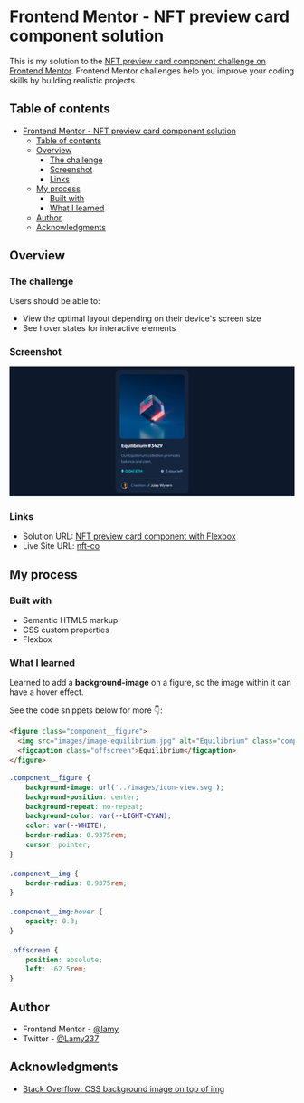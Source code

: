 # Frontend Mentor - NFT preview card component solution

This is my solution to the [NFT preview card component challenge on Frontend Mentor](https://www.frontendmentor.io/challenges/nft-preview-card-component-SbdUL_w0U). Frontend Mentor challenges help you improve your coding skills by building realistic projects. 

## Table of contents

- [Frontend Mentor - NFT preview card component solution](#frontend-mentor---nft-preview-card-component-solution)
  - [Table of contents](#table-of-contents)
  - [Overview](#overview)
    - [The challenge](#the-challenge)
    - [Screenshot](#screenshot)
    - [Links](#links)
  - [My process](#my-process)
    - [Built with](#built-with)
    - [What I learned](#what-i-learned)
  - [Author](#author)
  - [Acknowledgments](#acknowledgments)

## Overview

### The challenge

Users should be able to:

- View the optimal layout depending on their device's screen size
- See hover states for interactive elements

### Screenshot

![solution screenshot](images/solution-screenshot.png)

### Links

- Solution URL: [NFT preview card component with Flexbox](https://www.frontendmentor.io/solutions/nft-preview-card-component-with-flexbox-fkyyJZomSE)
- Live Site URL: [nft-co](https://nft-co.netlify.app/)

## My process

### Built with

- Semantic HTML5 markup
- CSS custom properties
- Flexbox

### What I learned

Learned to add a **background-image** on a figure, so the image within it can have a hover effect.

See the code snippets below for more 👇:

```html
<figure class="component__figure">
  <img src="images/image-equilibrium.jpg" alt="Equilibrium" class="component__img" width="604" height="604">
  <figcaption class="offscreen">Equilibrium</figcaption>
</figure>
```
```css
.component__figure {
    background-image: url('../images/icon-view.svg');
    background-position: center;
    background-repeat: no-repeat;
    background-color: var(--LIGHT-CYAN);
    color: var(--WHITE);
    border-radius: 0.9375rem;
    cursor: pointer;
}

.component__img {
    border-radius: 0.9375rem;
}

.component__img:hover {
    opacity: 0.3;
}

.offscreen {
    position: absolute;
    left: -62.5rem;
}
```

## Author

- Frontend Mentor - [@lamy](https://www.frontendmentor.io/profile/Lamy237)
- Twitter - [@Lamy237](https://www.twitter.com/Lamy237)

## Acknowledgments

- [Stack Overflow: CSS background image on top of img](https://stackoverflow.com/questions/28710659/css-background-image-on-top-of-img)
